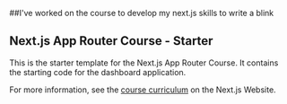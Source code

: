 ##I've worked on the course to develop my next.js skills to write a blink

## Next.js App Router Course - Starter


This is the starter template for the Next.js App Router Course. It contains the starting code for the dashboard application.

For more information, see the [course curriculum](https://nextjs.org/learn) on the Next.js Website.
